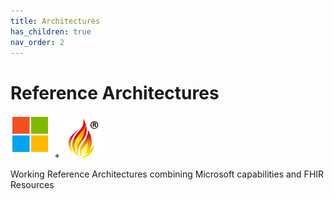 ```yaml
---
title: Architectures
has_children: true
nav_order: 2
---
```


# Reference Architectures

![Microsoft](/assets/images/microsoft-logo-64.png) + ![FHIR](/assets/images/icon-fhir-64.png)

Working Reference Architectures combining Microsoft capabilities and FHIR Resources 
